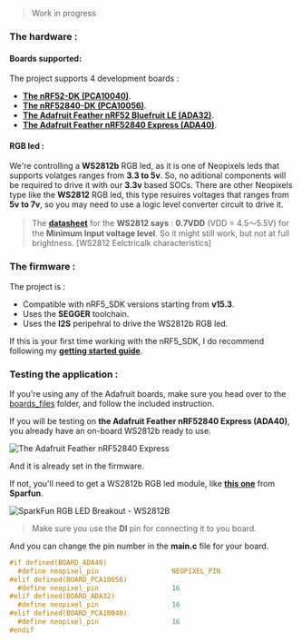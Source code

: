 > Work in progress

### The hardware :

#### Boards supported:

The project supports 4 development boards :
* [**The nRF52-DK (PCA10040)**](https://www.nordicsemi.com/Software-and-Tools/Development-Kits/nRF52-DK).
* [**The nRF52840-DK (PCA10056)**](https://www.nordicsemi.com/Software-and-Tools/Development-Kits/nRF52840-DK).
* [**The Adafruit Feather nRF52 Bluefruit LE (ADA32)**](https://www.adafruit.com/product/3406).
* [**The Adafruit Feather nRF52840 Express (ADA40)**](https://www.adafruit.com/product/4062).

#### RGB led :

We're controlling a **WS2812b** RGB led, as it is one of Neopixels leds that supports volatges ranges from **3.3 to 5v**. So, no aditional components will be required to drive it with our **3.3v** based SOCs.
There are other Neopixels type like the **WS2812** RGB led, this type resuires voltages that ranges from **5v to 7v**, so you may need to use a logic level converter circuit to drive it.

> The [**datasheet**](https://cdn-shop.adafruit.com/datasheets/WS2812.pdf) for the **WS2812 says** : **0.7VDD** (VDD = 4.5～5.5V) for the **Minimum Input voltage level**. So it might still work, but not at full brightness.
[WS2812 Eelctricalk characteristics]

### The firmware :

The project is :
* Compatible with nRF5_SDK versions starting from **v15.3**.
* Uses the **SEGGER** toolchain.
* Uses the **I2S** peripehral to drive the WS2812b RGB led.

If this is your first time working with the nRF5_SDK, I do recommend following my [**getting started guide**](https://nrf5dev.com/tutorials/getting-started/).

### Testing the application :

If you're using any of the Adafruit boards, make sure you head over to the [boards_files](https://github.com/rmptxf/NeoController/blob/master/boards_files) folder, and follow the included instruction.

If you will be testing on **the Adafruit Feather nRF52840 Express (ADA40)**, you already have an on-board WS2812b ready to use.

![The Adafruit Feather nRF52840 Express](https://github.com/rmptxf/NeoController/blob/master/assets/Adafruit_Feather_nRF52840_Express.PNG)

And it is already set in the firmware.

If not, you'll need to get a WS2812b RGB led module, like [**this one**](https://www.sparkfun.com/products/13282) from **Sparfun**.

![SparkFun RGB LED Breakout - WS2812B](https://github.com/rmptxf/NeoController/blob/master/assets/Ws2812B_PinsRev.jpg)

> Make sure you use the **DI** pin for connecting it to you board.

And you can change the pin number in the **main.c** file for your board.

```c
#if defined(BOARD_ADA40)
  #define neopixel_pin                  NEOPIXEL_PIN                            /**< ADA40 (Adafruit nrf52840 express) has a Neopixel on-board. */
#elif defined(BOARD_PCA10056)
  #define neopixel_pin                  16                                      /**< Neopixel pin number. */
#elif defined(BOARD_ADA32)
  #define neopixel_pin                  16                                      /**< Neopixel pin number. */
#elif defined(BOARD_PCA10040)
  #define neopixel_pin                  16                                      /**< Neopixel pin number. */
#endif
```
